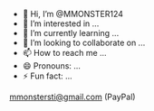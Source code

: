 - 👋 Hi, I’m @MMONSTER124
- 👀 I’m interested in ...
- 🌱 I’m currently learning ...
- 💞️ I’m looking to collaborate on ...
- 📫 How to reach me ...
- 😄 Pronouns: ...
- ⚡ Fun fact: ...

<!---
MMONSTER124/MMONSTER124 is a ✨ special ✨ repository because its `README.md` (this file) appears on your GitHub profile.
You can click the Preview link to take a look at your changes.
--->


mmonstersti@gmail.com (PayPal)